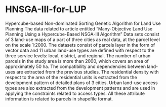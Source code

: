 # HNSGA-III-for-LUP
Hypercube-based Non-dominated Sorting Genetic Algorithm for Land Use Planning
The data related to article entitled “Many-Objective Land Use Planning Using a Hypercube-Based NSGA-III Algorithm”
Data sets consist of 3 land-use maps of a part of three cities as real data, at the parcel level on the scale 1:2000.
The datasets consist of parcels layer in the form of vector data and 11 urban land-use types are defined with respect to the three service levels: local, district, and regional.
The number of urban parcels in the study area is more than 2000, which covers an area of approximately 50 ha. 
The compatibility and dependencies between land-uses are extracted from the previous studies.
The residential density with respect to the area of the residential units is extracted from the development pattern of detailed plans of 3 cities.
Urban land-use access types are also extracted from the development patterns and are used in applying the constraints related to access types.
All these attribute information is related to parcels in shapefile format.
